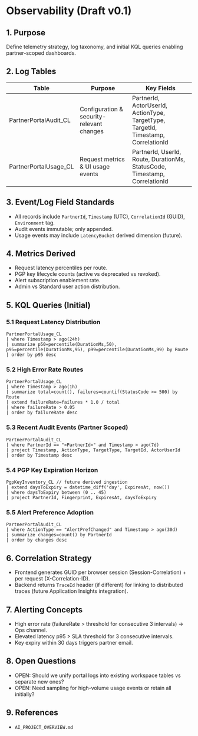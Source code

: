 # Observability (Draft v0.1)

## 1. Purpose
Define telemetry strategy, log taxonomy, and initial KQL queries enabling partner-scoped dashboards.

## 2. Log Tables
| Table | Purpose | Key Fields |
|-------|---------|-----------|
| PartnerPortalAudit_CL | Configuration & security-relevant changes | PartnerId, ActorUserId, ActionType, TargetType, TargetId, Timestamp, CorrelationId |
| PartnerPortalUsage_CL | Request metrics & UI usage events | PartnerId, UserId, Route, DurationMs, StatusCode, Timestamp, CorrelationId |

## 3. Event/Log Field Standards
- All records include `PartnerId`, `Timestamp` (UTC), `CorrelationId` (GUID), `Environment` tag.
- Audit events immutable; only appended.
- Usage events may include `LatencyBucket` derived dimension (future).

## 4. Metrics Derived
- Request latency percentiles per route.
- PGP key lifecycle counts (active vs deprecated vs revoked).
- Alert subscription enablement rate.
- Admin vs Standard user action distribution.

## 5. KQL Queries (Initial)
### 5.1 Request Latency Distribution
```kql
PartnerPortalUsage_CL
| where Timestamp > ago(24h)
| summarize p50=percentile(DurationMs,50), p95=percentile(DurationMs,95), p99=percentile(DurationMs,99) by Route
| order by p95 desc
```

### 5.2 High Error Rate Routes
```kql
PartnerPortalUsage_CL
| where Timestamp > ago(1h)
| summarize total=count(), failures=countif(StatusCode >= 500) by Route
| extend failureRate=failures * 1.0 / total
| where failureRate > 0.05
| order by failureRate desc
```

### 5.3 Recent Audit Events (Partner Scoped)
```kql
PartnerPortalAudit_CL
| where PartnerId == "<PartnerId>" and Timestamp > ago(7d)
| project Timestamp, ActionType, TargetType, TargetId, ActorUserId
| order by Timestamp desc
```

### 5.4 PGP Key Expiration Horizon
```kql
PgpKeyInventory_CL // future derived ingestion
| extend daysToExpiry = datetime_diff('day', ExpiresAt, now())
| where daysToExpiry between (0 .. 45)
| project PartnerId, Fingerprint, ExpiresAt, daysToExpiry
```

### 5.5 Alert Preference Adoption
```kql
PartnerPortalAudit_CL
| where ActionType == "AlertPrefChanged" and Timestamp > ago(30d)
| summarize changes=count() by PartnerId
| order by changes desc
```

## 6. Correlation Strategy
- Frontend generates GUID per browser session (Session-Correlation) + per request (X-Correlation-ID).
- Backend returns `TraceId` header (if different) for linking to distributed traces (future Application Insights integration).

## 7. Alerting Concepts
- High error rate (failureRate > threshold for consecutive 3 intervals) -> Ops channel.
- Elevated latency p95 > SLA threshold for 3 consecutive intervals.
- Key expiry within 30 days triggers partner email.

## 8. Open Questions
- OPEN: Should we unify portal logs into existing workspace tables vs separate new ones?
- OPEN: Need sampling for high-volume usage events or retain all initially?

## 9. References
- `AI_PROJECT_OVERVIEW.md`
